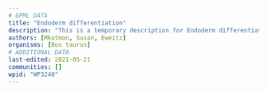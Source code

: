 ```yaml
---
# GPML DATA
title: "Endoderm differentiation"
description: "This is a temporary description for Endoderm differentiation"
authors: [Mkutmon, Susan, Eweitz]
organisms: [Bos taurus]
# ADDITIONAL DATA
last-edited: 2021-05-21
communities: []
wpid: "WP3240"
---
```

